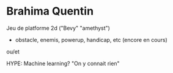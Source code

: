 
# Brahima Quentin

Jeu de platforme 2d ("Bevy" "amethyst")

- obstacle, enemis, powerup, handicap, etc (encore en cours)

ou/et

HYPE: Machine learning? "On y connait rien"
